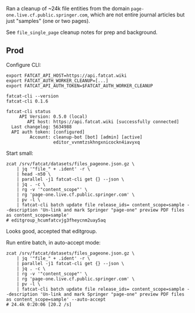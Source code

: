 
Ran a cleanup of ~24k file entities from the domain
`page-one.live.cf.public.springer.com`, which are not entire journal articles
but just "samples" (one or two pages).

See `file_single_page` cleanup notes for prep and background.


## Prod

Configure CLI:

    export FATCAT_API_HOST=https://api.fatcat.wiki
    export FATCAT_AUTH_WORKER_CLEANUP=[...]
    export FATCAT_API_AUTH_TOKEN=$FATCAT_AUTH_WORKER_CLEANUP

    fatcat-cli --version
    fatcat-cli 0.1.6

    fatcat-cli status
         API Version: 0.5.0 (local)
            API host: https://api.fatcat.wiki [successfully connected]
      Last changelog: 5634988
      API auth token: [configured]
             Account: cleanup-bot [bot] [admin] [active]
                      editor_vvnmtzskhngxnicockn4iavyxq

Start small:

    zcat /srv/fatcat/datasets/files_pageone.json.gz \
        | jq '"file_" + .ident' -r \
        | head -n50 \
        | parallel -j1 fatcat-cli get {} --json \
        | jq . -c \
        | rg -v '"content_scope"' \
        | rg 'page-one.live.cf.public.springer.com' \
        | pv -l \
        | fatcat-cli batch update file release_ids= content_scope=sample --description 'Un-link and mark Springer "page-one" preview PDF files as content_scope=sample'
    # editgroup_hcumfatcvjg3fheycnm2uay5aq

Looks good, accepted that editgroup.

Run entire batch, in auto-accept mode:

    zcat /srv/fatcat/datasets/files_pageone.json.gz \
        | jq '"file_" + .ident' -r \
        | parallel -j1 fatcat-cli get {} --json \
        | jq . -c \
        | rg -v '"content_scope"' \
        | rg 'page-one.live.cf.public.springer.com' \
        | pv -l \
        | fatcat-cli batch update file release_ids= content_scope=sample --description 'Un-link and mark Springer "page-one" preview PDF files as content_scope=sample' --auto-accept
    # 24.4k 0:20:06 [20.2 /s]
